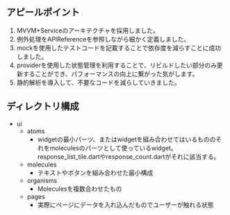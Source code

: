## アピールポイント
1. MVVM+Serviceのアーキテクチャを採用しました。
2. 例外処理をAPIReferenceを参照しながら細かく定義しました。
3. mockを使用したテストコードを記載することで依存度を減らすことに成功しました。
4. providerを使用した状態管理を利用することで、リビルドしたい部分のみ更新することができ、パフォーマンスの向上に繋がった気がします。
5. 静的解析を導入して、不要なコードを減らしていきました。

## ディレクトリ構成
- ui
  - atoms
    - widgetの最小パーツ、またはwidgetを組み合わせてはいるもののそれをmoleculesのパーツとして使っているwidget。response_list_tile.dartやresponse_count.dartがそれに該当する。
  - molecules
    - テキストやボタンを組み合わせた最小構成
  - organisms
    - Moleculesを複数合わせたもの
  - pages
    - 実際にページにデータを入れ込んだものでユーザーが触れる状態
